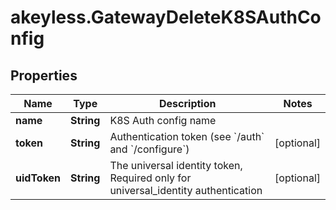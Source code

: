 # akeyless.GatewayDeleteK8SAuthConfig

## Properties

Name | Type | Description | Notes
------------ | ------------- | ------------- | -------------
**name** | **String** | K8S Auth config name | 
**token** | **String** | Authentication token (see &#x60;/auth&#x60; and &#x60;/configure&#x60;) | [optional] 
**uidToken** | **String** | The universal identity token, Required only for universal_identity authentication | [optional] 


